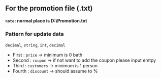 ## For the promotion file (.txt) 
**`note`: normal place is D:\Promotion.txt**

### Pattern for update data 
`decimal`, `string`, `int`, `decimal`

- First    : `price`      -> minimum is 0 bath
- Second   : `coupon`     -> if not want to add the coupon please input emtpy
- Third    : `customers`  -> minimum is 1 person
- Fourth   : `discount`   -> should assume to %
